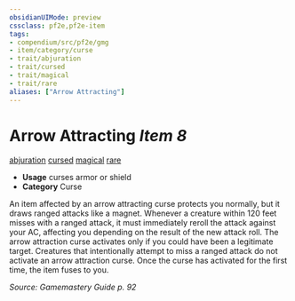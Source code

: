 ```yaml
---
obsidianUIMode: preview
cssclass: pf2e,pf2e-item
tags:
- compendium/src/pf2e/gmg
- item/category/curse
- trait/abjuration
- trait/cursed
- trait/magical
- trait/rare
aliases: ["Arrow Attracting"]
---
```

# Arrow Attracting *Item 8*  
[abjuration](rules/traits/abjuration.md "Abjuration School Trait")  [cursed](rules/traits/cursed-gmg.md "Cursed Item Trait")  [magical](rules/traits/magical.md "Magical Item Trait")  [rare](rules/traits/rare.md "Rare Rarity Trait")  

- **Usage** curses armor or shield
- **Category** Curse

An item affected by an arrow attracting curse protects you normally, but it draws ranged attacks like a magnet. Whenever a creature within 120 feet misses with a ranged attack, it must immediately reroll the attack against your AC, affecting you depending on the result of the new attack roll. The arrow attraction curse activates only if you could have been a legitimate target. Creatures that intentionally attempt to miss a ranged attack do not activate an arrow attraction curse. Once the curse has activated for the first time, the item fuses to you.

*Source: Gamemastery Guide p. 92*